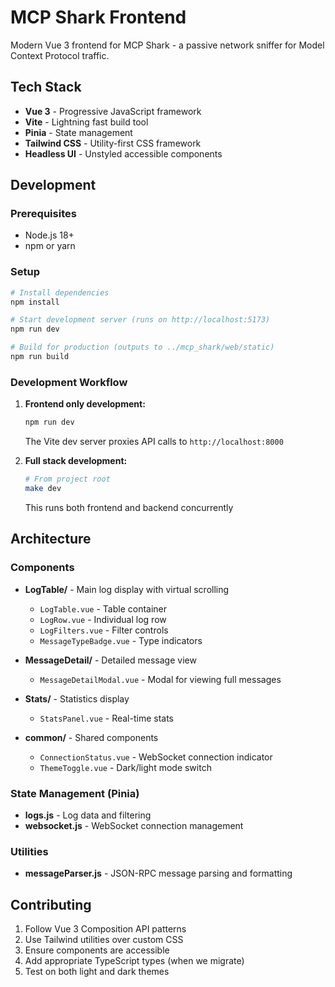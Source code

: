 # MCP Shark Frontend

Modern Vue 3 frontend for MCP Shark - a passive network sniffer for Model Context Protocol traffic.

## Tech Stack

- **Vue 3** - Progressive JavaScript framework
- **Vite** - Lightning fast build tool
- **Pinia** - State management
- **Tailwind CSS** - Utility-first CSS framework
- **Headless UI** - Unstyled accessible components

## Development

### Prerequisites

- Node.js 18+ 
- npm or yarn

### Setup

```bash
# Install dependencies
npm install

# Start development server (runs on http://localhost:5173)
npm run dev

# Build for production (outputs to ../mcp_shark/web/static)
npm run build
```

### Development Workflow

1. **Frontend only development:**
   ```bash
   npm run dev
   ```
   The Vite dev server proxies API calls to `http://localhost:8000`

2. **Full stack development:**
   ```bash
   # From project root
   make dev
   ```
   This runs both frontend and backend concurrently

## Architecture

### Components

- **LogTable/** - Main log display with virtual scrolling
  - `LogTable.vue` - Table container
  - `LogRow.vue` - Individual log row
  - `LogFilters.vue` - Filter controls
  - `MessageTypeBadge.vue` - Type indicators

- **MessageDetail/** - Detailed message view
  - `MessageDetailModal.vue` - Modal for viewing full messages

- **Stats/** - Statistics display
  - `StatsPanel.vue` - Real-time stats

- **common/** - Shared components
  - `ConnectionStatus.vue` - WebSocket connection indicator
  - `ThemeToggle.vue` - Dark/light mode switch

### State Management (Pinia)

- **logs.js** - Log data and filtering
- **websocket.js** - WebSocket connection management

### Utilities

- **messageParser.js** - JSON-RPC message parsing and formatting

## Contributing

1. Follow Vue 3 Composition API patterns
2. Use Tailwind utilities over custom CSS
3. Ensure components are accessible
4. Add appropriate TypeScript types (when we migrate)
5. Test on both light and dark themes